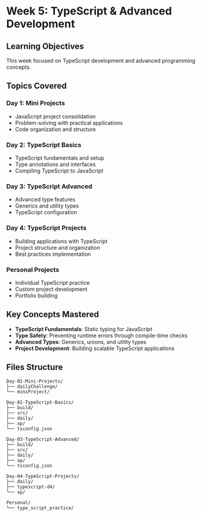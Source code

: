 # Week 5: TypeScript & Advanced Development

## Learning Objectives
This week focused on TypeScript development and advanced programming concepts.

## Topics Covered

### Day 1: Mini Projects
- JavaScript project consolidation
- Problem-solving with practical applications
- Code organization and structure

### Day 2: TypeScript Basics
- TypeScript fundamentals and setup
- Type annotations and interfaces
- Compiling TypeScript to JavaScript

### Day 3: TypeScript Advanced
- Advanced type features
- Generics and utility types
- TypeScript configuration

### Day 4: TypeScript Projects
- Building applications with TypeScript
- Project structure and organization
- Best practices implementation

### Personal Projects
- Individual TypeScript practice
- Custom project development
- Portfolio building

## Key Concepts Mastered
- **TypeScript Fundamentals**: Static typing for JavaScript
- **Type Safety**: Preventing runtime errors through compile-time checks
- **Advanced Types**: Generics, unions, and utility types
- **Project Development**: Building scalable TypeScript applications

## Files Structure
```
Day-01-Mini-Projects/
├── dailyChallenge/
└── miniProject/

Day-02-TypeScript-Basics/
├── build/
├── src/
├── daily/
├── xp/
└── tsconfig.json

Day-03-TypeScript-Advanced/
├── build/
├── src/
├── daily/
├── xp/
└── tsconfig.json

Day-04-TypeScript-Projects/
├── daily/
├── typescript-d4/
└── xp/

Personal/
└── type_script_practice/
```